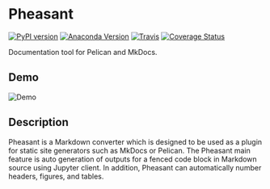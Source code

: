 # Pheasant

[![PyPI version][pypi-image]][pypi-link]
[![Anaconda Version][anaconda-v-image]][anaconda-v-link]
[![Travis][travis-image]][travis-link]
[![Coverage Status][coveralls-image]][coveralls-link]

[pypi-image]: https://badge.fury.io/py/pheasant.svg
[pypi-link]: https://pypi.org/project/pheasant
[anaconda-v-image]: https://anaconda.org/daizutabi/pheasant/badges/version.svg
[anaconda-v-link]: https://anaconda.org/daizutabi/pheasant
[travis-image]: https://travis-ci.org/daizutabi/pheasant.svg?branch=master
[travis-link]: https://travis-ci.org/daizutabi/pheasant
[coveralls-image]: https://coveralls.io/repos/github/daizutabi/pheasant/badge.svg?branch=master
[coveralls-link]: https://coveralls.io/github/daizutabi/pheasant?branch=master


Documentation tool for Pelican and MkDocs.


## Demo

![Demo](pheasant-demo.gif)


## Description

Pheasant is a Markdown converter which is designed to be used as a plugin for static site generators such as MkDocs or Pelican. The Pheasant main feature is auto generation of outputs for a fenced code block in Markdown source using Jupyter client. In addition, Pheasant can automatically number headers, figures, and tables.
